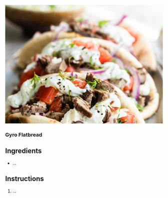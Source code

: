 ![image](/docs/assets/images/recipes/gyro_flatbread.png)
### Gyro Flatbread

## Ingredients
* ...

## Instructions
1. ...